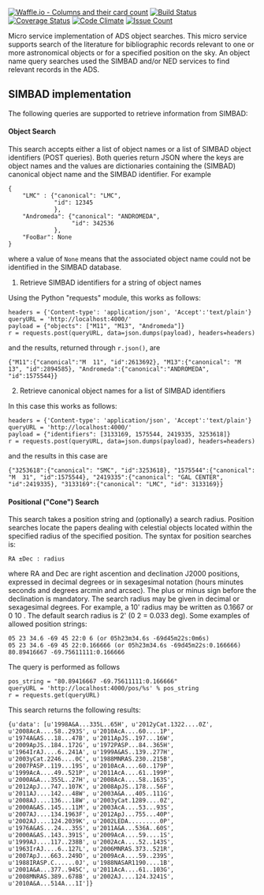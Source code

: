 [![Waffle.io - Columns and their card count](https://badge.waffle.io/adsabs/object_service.svg?columns=all)](https://waffle.io/adsabs/object_service)
[![Build Status](https://travis-ci.org/adsabs/object_service.svg?branch=master)](https://travis-ci.org/adsabs/object_service)
[![Coverage Status](https://coveralls.io/repos/adsabs/object_service/badge.svg)](https://coveralls.io/r/adsabs/object_service)
[![Code Climate](https://codeclimate.com/github/adsabs/object_service/badges/gpa.svg)](https://codeclimate.com/github/adsabs/object_service)
[![Issue Count](https://codeclimate.com/github/adsabs/object_service/badges/issue_count.svg)](https://codeclimate.com/github/adsabs/object_service)

Micro service implementation of ADS object searches. This micro service supports search of the literature for bibliographic records relevant to one or more astronomical objects or for a specified position on the sky. An object name query searches used the SIMBAD and/or NED services to find relevant records in the ADS.

## SIMBAD implementation

The following queries are supported to retrieve information from SIMBAD:

#### Object Search
This search accepts either a list of object names or a list of SIMBAD object identifiers (POST queries). Both queries return JSON where the keys are object names and the values are dictionaries containing the (SIMBAD) canonical object name and the SIMBAD identifier. For example

    {
		"LMC" : {"canonical": "LMC",
		         "id": 12345
				 },
		"Andromeda": {"canonical": "ANDROMEDA",
		              "id": 342536
	             },
		"FooBar": None
	}

where a value of `None` means that the associated object name could not be identified in the SIMBAD database.

1. Retrieve SIMBAD identifiers for a string of object names

Using the Python "requests" module, this works as follows:

    headers = {'Content-type': 'application/json', 'Accept':'text/plain'}
	queryURL = 'http://localhost:4000/'
	payload = {"objects": ["M11", "M13", "Andromeda"]}
	r = requests.post(queryURL, data=json.dumps(payload), headers=headers)

and the results, returned through `r.json()`, are

    {"M11":{"canonical":"M  11", "id":2613692}, "M13":{"canonical": "M  13", "id":2894585}, "Andromeda":{"canonical":"ANDROMEDA", "id":1575544}}

2. Retrieve canonical object names for a list of SIMBAD identifiers

In this case this works as follows:

    headers = {'Content-type': 'application/json', 'Accept':'text/plain'}
	queryURL = 'http://localhost:4000/'
	payload = {"identifiers": [3133169, 1575544, 2419335, 3253618]}
	r = requests.post(queryURL, data=json.dumps(payload), headers=headers)

and the results in this case are

    {"3253618":{"canonical": "SMC", "id":3253618}, "1575544":{"canonical": "M  31", "id":1575544}, "2419335":{"canonical": "GAL CENTER", "id":2419335}, "3133169":{"canonical": "LMC", "id": 3133169}}

#### Positional ("Cone") Search
This search takes a position string and (optionally) a search radius. Position searches locate the papers dealing with celestial objects located within the specified radius of the specified position. The syntax for position searches is: 

    RA ±Dec : radius 

where RA and Dec are right ascention and declination J2000 positions, expressed in decimal degrees or in sexagesimal notation (hours minutes seconds and degrees arcmin and arcsec). The plus or minus sign before the declination is mandatory. The search radius may be given in decimal or sexagesimal degrees. For example, a 10' radius may be written as 0.1667 or 0 10 . The default search radius is 2' (0 2 = 0.033 deg). Some examples of allowed position strings:

    05 23 34.6 -69 45 22:0 6 (or 05h23m34.6s -69d45m22s:0m6s)
	05 23 34.6 -69 45 22:0.166666 (or 05h23m34.6s -69d45m22s:0.166666)
	80.89416667 -69.75611111:0.166666

The query is performed as follows

	pos_string = "80.89416667 -69.75611111:0.166666"
	queryURL = 'http://localhost:4000/pos/%s' % pos_string
	r = requests.get(queryURL)

This search returns the following results:

    {u'data': [u'1998A&A...335L..65H', u'2012yCat.1322....0Z', u'2008AcA....58..293S', u'2010AcA....60....1P', u'1974A&AS...18...47B', u'2011ApJS..197...16W', u'2009ApJS..184..172G', u'1972PASP...84..365H', u'1964IrAJ....6..241A', u'1999A&AS..139..277H', u'2003yCat.2246....0C', u'1988MNRAS.230..215B', u'2007PASP..119...19S', u'2010AcA....60..179P', u'1999AcA....49..521P', u'2011AcA....61..199P', u'2000A&A...355L..27H', u'2008AcA....58..163S', u'2012ApJ...747..107K', u'2008ApJS..178...56F', u'2011AJ....142...48W', u'2003A&A...405..111G', u'2008AJ....136...18W', u'2003yCat.1289....0Z', u'2000A&AS..145...11M', u'2003AcA....53...93S', u'2007AJ....134.1963F', u'2012ApJ...755...40P', u'2002AJ....124.2039K', u'2002LEDA.........0P', u'1976A&AS...24...35S', u'2011A&A...536A..60S', u'2000A&AS..143..391S', u'2009AcA....59....1S', u'1999AJ....117..238B', u'2002AcA....52..143S', u'1963IrAJ....6..127L', u'2006MNRAS.373..521R', u'2007ApJ...663..249D', u'2009AcA....59..239S', u'1988IRASP.C......0J', u'1988NASAR1190....1B', u'2001A&A...377..945C', u'2011AcA....61..103G', u'2008MNRAS.389..678B', u'2002AJ....124.3241S', u'2010A&A...514A...1I']}
